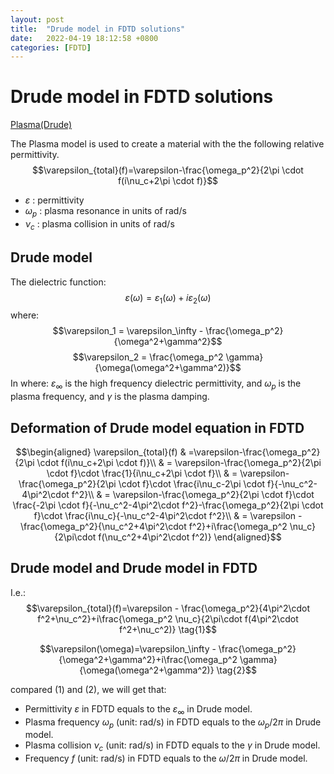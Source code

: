```yaml
---
layout: post
title:  "Drude model in FDTD solutions"
date:   2022-04-19 18:12:58 +0800
categories: [FDTD]
---
```


# Drude model in FDTD solutions
[Plasma(Drude)](https://support.lumerical.com/hc/en-us/articles/360034394634-Standard-optical-permittivity-material-models-in-FDTD-and-MODE#:~:text=model%20described%20below.-,Plasma%20(Drude),-The%20Plasma%20model)

The Plasma model is used to create a material with the the following relative permittivity.
$$\varepsilon_{total}(f)=\varepsilon-\frac{\omega_p^2}{2\pi \cdot f(i\nu_c+2\pi \cdot f)}$$

- $\varepsilon$ : permittivity
- $\omega_p$ : plasma resonance in units of rad/s
- $\nu_c$ : plasma collision in units of rad/s


## Drude model
The dielectric function:
$$\varepsilon(\omega)=\varepsilon_1(\omega)+i\varepsilon_2(\omega)$$
where:
$$\varepsilon_1 = \varepsilon_\infty - \frac{\omega_p^2}{\omega^2+\gamma^2}$$
$$\varepsilon_2 = \frac{\omega_p^2 \gamma}{\omega(\omega^2+\gamma^2)}$$
In where:
$\varepsilon_\infty$ is the high frequency dielectric permittivity, and $\omega_p$ is the plasma frequency, and $\gamma$ is the plasma damping.

## Deformation of Drude model equation in FDTD

$$\begin{aligned} \varepsilon_{total}(f) & =\varepsilon-\frac{\omega_p^2}{2\pi \cdot f(i\nu_c+2\pi \cdot f)}\\ & = \varepsilon-\frac{\omega_p^2}{2\pi \cdot f}\cdot \frac{1}{i\nu_c+2\pi \cdot f}\\ & = \varepsilon-\frac{\omega_p^2}{2\pi \cdot f}\cdot \frac{i\nu_c-2\pi \cdot f}{-\nu_c^2-4\pi^2\cdot f^2}\\ & = \varepsilon-\frac{\omega_p^2}{2\pi \cdot f}\cdot \frac{-2\pi \cdot f}{-\nu_c^2-4\pi^2\cdot f^2}-\frac{\omega_p^2}{2\pi \cdot f}\cdot \frac{i\nu_c}{-\nu_c^2-4\pi^2\cdot f^2}\\ & = \varepsilon - \frac{\omega_p^2}{\nu_c^2+4\pi^2\cdot f^2}+i\frac{\omega_p^2 \nu_c}{2\pi\cdot f(\nu_c^2+4\pi^2\cdot f^2)} \end{aligned}$$

## Drude model and Drude model in FDTD
I.e.: 
$$\varepsilon_{total}(f)=\varepsilon - \frac{\omega_p^2}{4\pi^2\cdot f^2+\nu_c^2}+i\frac{\omega_p^2 \nu_c}{2\pi\cdot f(4\pi^2\cdot f^2+\nu_c^2)} \tag{1}$$

$$\varepsilon(\omega)=\varepsilon_\infty - \frac{\omega_p^2}{\omega^2+\gamma^2}+i\frac{\omega_p^2 \gamma}{\omega(\omega^2+\gamma^2)} \tag{2}$$

compared (1) and (2), we will get that:
- Permittivity $\varepsilon$ in FDTD equals to the $\varepsilon_\infty$ in Drude model.
- Plasma frequency $\omega_p$ (unit: rad/s) in FDTD equals to the $\omega_p / 2\pi$ in Drude model.
- Plasma collision $\nu_c$ (unit: rad/s) in FDTD equals to the $\gamma$ in Drude model.
- Frequency $f$ (unit: rad/s) in FDTD equals to the $\omega/2\pi$ in Drude model.
